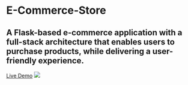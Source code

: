 # E-Commerce-Store

## A Flask-based e-commerce application with a full-stack architecture that enables users to purchase products, while delivering a user-friendly experience.

[Live Demo]()
![](https://media.giphy.com/media/v1.Y2lkPTc5MGI3NjExNDU2YTIyMGJhMjA0ZjVmMjllMzRmNmE5OTVhMWVkMzhmZTRhNWEzMyZlcD12MV9pbnRlcm5hbF9naWZzX2dpZklkJmN0PWc/n8c7V3aGFFW8kxb0vm/giphy.gif)

